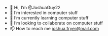 - 👋 Hi, I’m @JoshuaGuy22
- 👀 I’m interested in computer stuff
- 🌱 I’m currently learning computer stuff
- 💞️ I’m looking to collaborate on computer stuff
- 📫 How to reach me joshua.fryer@mail.com
